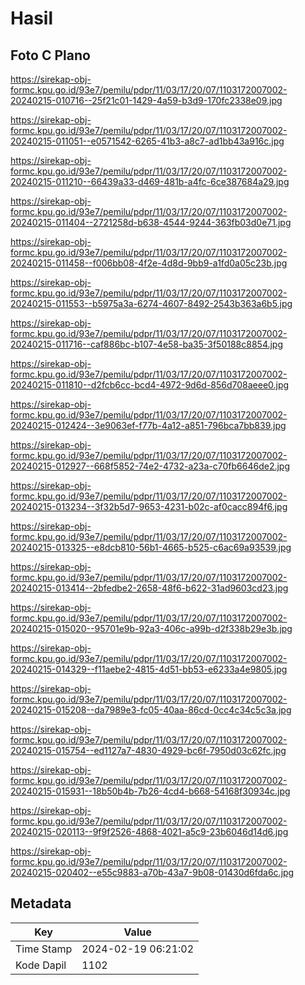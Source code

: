 # Hasil

## Foto C Plano

https://sirekap-obj-formc.kpu.go.id/93e7/pemilu/pdpr/11/03/17/20/07/1103172007002-20240215-010716--25f21c01-1429-4a59-b3d9-170fc2338e09.jpg

https://sirekap-obj-formc.kpu.go.id/93e7/pemilu/pdpr/11/03/17/20/07/1103172007002-20240215-011051--e0571542-6265-41b3-a8c7-ad1bb43a916c.jpg

https://sirekap-obj-formc.kpu.go.id/93e7/pemilu/pdpr/11/03/17/20/07/1103172007002-20240215-011210--66439a33-d469-481b-a4fc-6ce387684a29.jpg

https://sirekap-obj-formc.kpu.go.id/93e7/pemilu/pdpr/11/03/17/20/07/1103172007002-20240215-011404--2721258d-b638-4544-9244-363fb03d0e71.jpg

https://sirekap-obj-formc.kpu.go.id/93e7/pemilu/pdpr/11/03/17/20/07/1103172007002-20240215-011458--f006bb08-4f2e-4d8d-9bb9-a1fd0a05c23b.jpg

https://sirekap-obj-formc.kpu.go.id/93e7/pemilu/pdpr/11/03/17/20/07/1103172007002-20240215-011553--b5975a3a-6274-4607-8492-2543b363a6b5.jpg

https://sirekap-obj-formc.kpu.go.id/93e7/pemilu/pdpr/11/03/17/20/07/1103172007002-20240215-011716--caf886bc-b107-4e58-ba35-3f50188c8854.jpg

https://sirekap-obj-formc.kpu.go.id/93e7/pemilu/pdpr/11/03/17/20/07/1103172007002-20240215-011810--d2fcb6cc-bcd4-4972-9d6d-856d708aeee0.jpg

https://sirekap-obj-formc.kpu.go.id/93e7/pemilu/pdpr/11/03/17/20/07/1103172007002-20240215-012424--3e9063ef-f77b-4a12-a851-796bca7bb839.jpg

https://sirekap-obj-formc.kpu.go.id/93e7/pemilu/pdpr/11/03/17/20/07/1103172007002-20240215-012927--668f5852-74e2-4732-a23a-c70fb6646de2.jpg

https://sirekap-obj-formc.kpu.go.id/93e7/pemilu/pdpr/11/03/17/20/07/1103172007002-20240215-013234--3f32b5d7-9653-4231-b02c-af0cacc894f6.jpg

https://sirekap-obj-formc.kpu.go.id/93e7/pemilu/pdpr/11/03/17/20/07/1103172007002-20240215-013325--e8dcb810-56b1-4665-b525-c6ac69a93539.jpg

https://sirekap-obj-formc.kpu.go.id/93e7/pemilu/pdpr/11/03/17/20/07/1103172007002-20240215-013414--2bfedbe2-2658-48f6-b622-31ad9603cd23.jpg

https://sirekap-obj-formc.kpu.go.id/93e7/pemilu/pdpr/11/03/17/20/07/1103172007002-20240215-015020--95701e9b-92a3-406c-a99b-d2f338b29e3b.jpg

https://sirekap-obj-formc.kpu.go.id/93e7/pemilu/pdpr/11/03/17/20/07/1103172007002-20240215-014329--f11aebe2-4815-4d51-bb53-e6233a4e9805.jpg

https://sirekap-obj-formc.kpu.go.id/93e7/pemilu/pdpr/11/03/17/20/07/1103172007002-20240215-015208--da7989e3-fc05-40aa-86cd-0cc4c34c5c3a.jpg

https://sirekap-obj-formc.kpu.go.id/93e7/pemilu/pdpr/11/03/17/20/07/1103172007002-20240215-015754--ed1127a7-4830-4929-bc6f-7950d03c62fc.jpg

https://sirekap-obj-formc.kpu.go.id/93e7/pemilu/pdpr/11/03/17/20/07/1103172007002-20240215-015931--18b50b4b-7b26-4cd4-b668-54168f30934c.jpg

https://sirekap-obj-formc.kpu.go.id/93e7/pemilu/pdpr/11/03/17/20/07/1103172007002-20240215-020113--9f9f2526-4868-4021-a5c9-23b6046d14d6.jpg

https://sirekap-obj-formc.kpu.go.id/93e7/pemilu/pdpr/11/03/17/20/07/1103172007002-20240215-020402--e55c9883-a70b-43a7-9b08-01430d6fda6c.jpg


## Metadata

| Key        | Value               |
| ---------- | ------------------- |
| Time Stamp | 2024-02-19 06:21:02 |
| Kode Dapil | 1102                |



